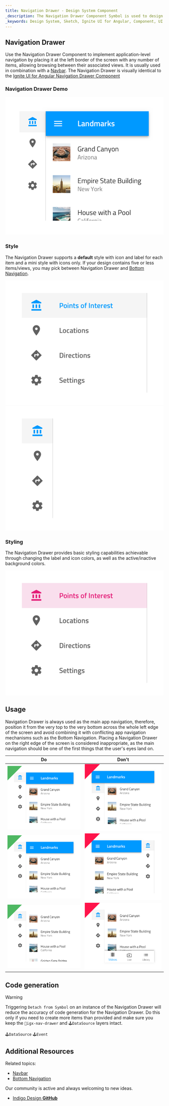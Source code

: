 ```yaml
---
title: Navigation Drawer - Design System Component
_description: The Navigation Drawer Component Symbol is used to design both simple and complex application-level navigations. 
_keywords: Design System, Sketch, Ignite UI for Angular, Component, UI Library, Widgets
---
```


## Navigation Drawer

Use the Navigation Drawer Component to implement application-level navigation by placing it at the left border of the screen with any number of items, allowing browsing between their associated views. It is usually used in combination with a [Navbar](navbar.md). The Navigation Drawer is visually identical to the [Ignite UI for Angular Navigation Drawer Component](https://www.infragistics.com/products/ignite-ui-angular/angular/components/navdrawer.html)

### Navigation Drawer Demo

![](../images/nav-drawer_demo.png)

### Style

The Navigation Drawer supports a **default** style with icon and label for each item and a mini style with icons only. If your design contains five or less items/views, you may pick between Navigation Drawer and [Bottom Navigation](bottom-nav.md).

![](../images/nav-drawer_default.png)
![](../images/nav-drawer_mini.png)

### Styling

The Navigation Drawer provides basic styling capabilities achievable through changing the label and icon colors, as well as the active/inactive background colors.

![](../images/nav-drawer_styling.png)

## Usage

Navigation Drawer is always used as the main app navigation, therefore, position it from the very top to the very bottom across the whole left edge of the screen and avoid combining it with conflicting app navigation mechanisms such as the Bottom Navigation. Placing a Navigation Drawer on the right edge of the screen is considered inappropriate, as the main navigation should be one of the first things that the user's eyes land on.

| Do                                | Don't                               |
| --------------------------------- | ----------------------------------- |
| ![](../images/nav-drawer_do1.png) | ![](../images/nav-drawer_dont1.png) |
| ![](../images/nav-drawer_do2.png) | ![](../images/nav-drawer_dont2.png) |
| ![](../images/nav-drawer_do3.png) | ![](../images/nav-drawer_dont3.png) |

## Code generation

> [!WARNING]
> Triggering `Detach from Symbol` on an instance of the Navigation Drawer will reduce the accuracy of code generation for the Navigation Drawer. Do this only if you need to create more items than provided and make sure you keep the `🚫igx-nav-drawer` and `🕹️DataSource` layers intact.

`🕹️DataSource`
`🕹️Event`

## Additional Resources

Related topics:

- [Navbar](navbar.md)
- [Bottom Navigation](bottom-nav.md)
  <div class="divider--half"></div>

Our community is active and always welcoming to new ideas.

- [Indigo Design **GitHub**](https://github.com/IgniteUI/design-system-docfx)
